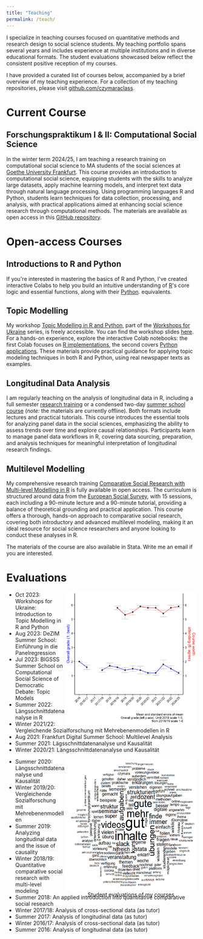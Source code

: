 ```yaml
---
title: "Teaching"
permalink: /teach/
---
```


I specialize in teaching courses focused on quantitative methods and research design to social science students. My teaching portfolio spans several years and includes experience at multiple institutions and in diverse educational formats. The student evaluations showcased below reflect the consistent positive reception of my courses.

I have provided a curated list of courses below, accompanied by a brief overview of my teaching experience. For a collection of my teaching repositories, please visit [github.com/czymaraclass](https://github.com/czymaraclass).

Current Course
======

Forschungspraktikum I & II: Computational Social Science
------

In the winter term 2024/25, I am teaching a research training on computational social science to MA students of the social sciences at [Goethe University Frankfurt](https://qis.server.uni-frankfurt.de/qisserver/rds?state=verpublish&status=init&vmfile=no&publishid=383699&moduleCall=webInfo&publishConfFile=webInfo&publishSubDir=veranstaltung). This course provides an introduction to computational social science, equipping students with the skills to analyze large datasets, apply machine learning models, and interpret text data through natural language processing. Using programming languages R and Python, students learn techniques for data collection, processing, and analysis, with practical applications aimed at enhancing social science research through computational methods. The materials are available as open access in this [GitHub repository](https://github.com/czymaraclass/CSS_WS24).

Open-access Courses
======

Introductions to R and Python
------

If you're interested in mastering the basics of R and Python, I've created interactive Colabs to help you build an intuitive understanding of [R](https://colab.research.google.com/github/czymaraclass/intros/blob/main/Intro_to_R.ipynb)'s core logic and essential functions, along with their [Python](https://colab.research.google.com/github/czymaraclass/intros/blob/main/Intro_to_Python.ipynb). equivalents.

Topic Modelling
------

My workshop [Topic Modelling in R and Python](https://sites.google.com/view/dariia-mykhailyshyna/main/r-workshops-for-ukraine#h.k2gh03lf4lre), part of the [Workshops for Ukraine](https://sites.google.com/view/dariia-mykhailyshyna/main/r-workshops-for-ukraine) series, is freely accessible. You can find the workshop slides [here](https://czymaraclass.github.io/TopicModelling/topic_models_Ukraine_23.html#/title-slide). For a hands-on experience, explore the interactive Colab notebooks: the first Colab focuses on [R implementations](https://colab.research.google.com/github/czymaraclass/TopicModelling/blob/main/topic_models_R.ipynb), the second covers [Python applications](https://colab.research.google.com/github/czymaraclass/TopicModelling/blob/main/topic_models_BERTopic.ipynb). These materials provide practical guidance for applying topic modeling techniques in both R and Python, using real newspaper texts as examples.

Longitudinal Data Analysis
------

I am regularly teaching on the analysis of longitudinal data in R, including a full semester [research training](https://github.com/czymaraclass/LongDataAnalysis) or a condensed two-day [summer school course](https://github.com/czymaraclass/PanelReg) (*note:* the materials are currently offline). Both formats include lectures and practical tutorials. This course introduces the essential tools for analyzing panel data in the social sciences, emphasizing the ability to assess trends over time and explore causal relationships. Participants learn to manage panel data workflows in R, covering data sourcing, preparation, and analysis techniques for meaningful interpretation of longitudinal research findings.

Multilevel Modelling
------

My comprehensive research training [Comparative Social Research with Multi-level Modelling in R](https://github.com/czymaraclass/CompSocResearch) is fully available in open access. The curriculum is structured around data from the [European Social Survey](https://www.europeansocialsurvey.org/), with 15 sessions, each including a 90-minute lecture and a 90-minute tutorial, providing a balance of theoretical grounding and practical application. This course offers a thorough, hands-on approach to comparative social research, covering both introductory and advanced multilevel modeling, making it an ideal resource for social science researchers and anyone looking to conduct these analyses in R.

The materials of the course are also available in Stata. Write me an email if you are interested.

Evaluations
======

<img src="/code/teachingevaluations/out/evalovertime.png" width="350" height="350" align="right">

- Oct 2023: Workshops for Ukraine: Introduction to Topic Modelling in R and Python
- Aug 2023: DeZIM Summer School: Einführung in die Panelregression
- Jul 2023: BIGSSS Summer School on Computational Social Science of Democratic Debate: Topic 
Models
- Summer 2022: Längsschnittdatenanalyse in R
- Winter 2021/22: Vergleichende Sozialforschung mit Mehrebenenmodellen in R
- Aug 2021: Frankfurt Digital Summer School: Multilevel Analysis
- Summer 2021: Lägsschnittdatenanalyse und Kausalität
- Winter 2020/21: Längsschnittdatenanalyse und Kausalität

<div style="width:350px; height:350px; float: right;">
  <img src="/code/teachingevaluations/out/lehrewordcloud.png" width="350" height="350" alt="Student evaluations" style="display: block; margin: auto;">
  <figcaption style="text-align: center;">Student evaluations of my courses</figcaption>
</div>

- Summer 2020: Längsschnittdatenanalyse und Kausalität
- Winter 2019/20: Vergleichende Sozialforschung mit Mehrebenenmodellen
- Summer 2019: Analyzing longitudinal data and the issue of causality
- Winter 2018/19: Quantitative comparative social research with multi-level modeling
- Summer 2018: An applied introduction into quantitative comparative social research
- Winter 2017/18: Analysis of cross-sectional data (as tutor)
- Summer 2017: Analysis of longitudinal data (as tutor)
- Winter 2016/17: Analysis of cross-sectional data (as tutor)
- Summer 2016: Analysis of longitudinal data (as tutor)

